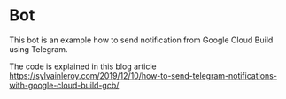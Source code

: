 # Bot

This bot is an example how to send notification from Google Cloud Build using Telegram.

The code is explained in this blog article https://sylvainleroy.com/2019/12/10/how-to-send-telegram-notifications-with-google-cloud-build-gcb/

